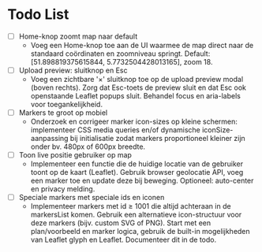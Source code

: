 # Todo List

- [ ] Home-knop zoomt map naar default
  - Voeg een Home-knop toe aan de UI waarmee de map direct naar de standaard coördinaten en zoomniveau springt. Default: [51.898819375615844, 5.7732504428013165], zoom 18.
- [ ] Upload preview: sluitknop en Esc
  - Voeg een zichtbare '×' sluitknop toe op de upload preview modal (boven rechts). Zorg dat Esc-toets de preview sluit en dat Esc ook openstaande Leaflet popups sluit. Behandel focus en aria-labels voor toegankelijkheid.
- [ ] Markers te groot op mobiel
  - Onderzoek en corrigeer marker icon-sizes op kleine schermen: implementeer CSS media queries en/of dynamische iconSize-aanpassing bij initialisatie zodat markers proportioneel kleiner zijn onder bv. 480px of 600px breedte.
- [ ] Toon live positie gebruiker op map
  - Implementeer een functie die de huidige locatie van de gebruiker toont op de kaart (Leaflet). Gebruik browser geolocatie API, voeg een marker toe en update deze bij beweging. Optioneel: auto-center en privacy melding.
- [ ] Speciale markers met speciale ids en iconen
  - Implementeer markers met id ≥ 1001 die altijd achteraan in de markersList komen. Gebruik een alternatieve icon-structuur voor deze markers (bijv. custom SVG of PNG). Start met een plan/voorbeeld en marker logica, gebruik de built-in mogelijkheden van Leaflet glyph en Leaflet. Documenteer dit in de todo.
